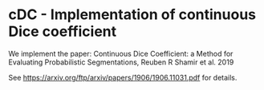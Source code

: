 # cDC - Implementation of continuous Dice coefficient  

We implement the paper: Continuous Dice Coefficient: a Method for Evaluating Probabilistic Segmentations, Reuben R Shamir et al.
2019

See https://arxiv.org/ftp/arxiv/papers/1906/1906.11031.pdf for details.
